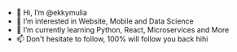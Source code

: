 - 👋 Hi, I’m @ekkymulia
- 👀 I’m interested in Website, Mobile and Data Science
- 🌱 I’m currently learning Python, React, Microservices and More
- 📫 Don't hesitate to follow, 100% will follow you back hihi

<!---
ekkymulia/ekkymulia is a ✨ special ✨ repository because its `README.md` (this file) appears on your GitHub profile.
You can click the Preview link to take a look at your changes.
--->

